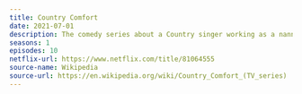 ```yaml
---
title: Country Comfort
date: 2021-07-01
description: The comedy series about a Country singer working as a nanny after being kicked out of her band lasted just one season. 
seasons: 1
episodes: 10
netflix-url: https://www.netflix.com/title/81064555
source-name: Wikipedia  
source-url: https://en.wikipedia.org/wiki/Country_Comfort_(TV_series)
---
```


